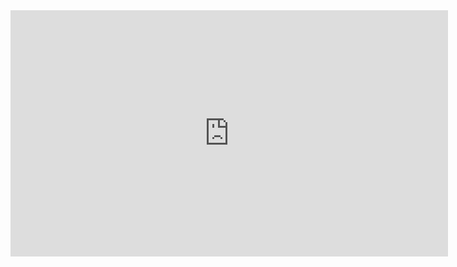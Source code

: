 <iframe width="700" height="394" src="https://www.youtube.com/embed/qgR5kOpyIQc" title="🟣 NOVO ACORDO ORTOGRÁFICO: as principais mudanças! || Prof. Letícia Góes" frameborder="0" allow="accelerometer; autoplay; clipboard-write; encrypted-media; gyroscope; picture-in-picture; web-share" allowfullscreen></iframe>
